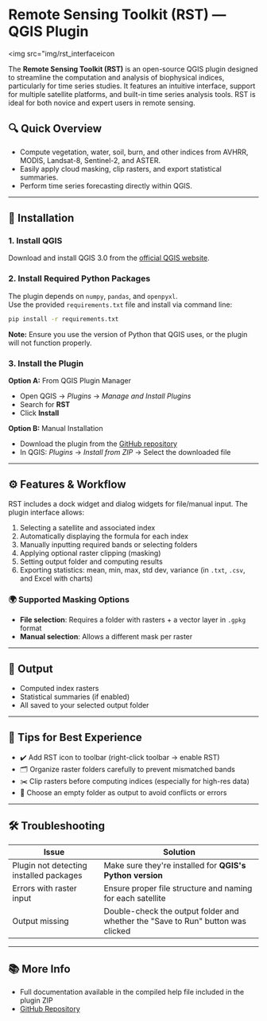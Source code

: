 
# Remote Sensing Toolkit (RST) — QGIS Plugin

<img src="img/rst_interfaceicon

The **Remote Sensing Toolkit (RST)** is an open-source QGIS plugin designed to streamline the computation and analysis of biophysical indices, particularly for time series studies. It features an intuitive interface, support for multiple satellite platforms, and built-in time series analysis tools. RST is ideal for both novice and expert users in remote sensing.

## 🔍 Quick Overview
- Compute vegetation, water, soil, burn, and other indices from AVHRR, MODIS, Landsat-8, Sentinel-2, and ASTER.
- Easily apply cloud masking, clip rasters, and export statistical summaries.
- Perform time series forecasting directly within QGIS.

---

## 🚀 Installation

### 1. Install QGIS
Download and install QGIS 3.0 from the [official QGIS website](https://qgis.org).

### 2. Install Required Python Packages
The plugin depends on `numpy`, `pandas`, and `openpyxl`.  
Use the provided `requirements.txt` file and install via command line:

```bash
pip install -r requirements.txt
```

**Note:** Ensure you use the version of Python that QGIS uses, or the plugin will not function properly.

### 3. Install the Plugin

**Option A:** From QGIS Plugin Manager  
- Open QGIS → *Plugins* → *Manage and Install Plugins*
- Search for **RST**
- Click **Install**

**Option B:** Manual Installation  
- Download the plugin from the [GitHub repository](https://github.com/RST-Plugin/RST)
- In QGIS: *Plugins* → *Install from ZIP* → Select the downloaded file

---

## ⚙️ Features & Workflow

RST includes a dock widget and dialog widgets for file/manual input. The plugin interface allows:

1. Selecting a satellite and associated index
2. Automatically displaying the formula for each index
3. Manually inputting required bands or selecting folders
4. Applying optional raster clipping (masking)
5. Setting output folder and computing results
6. Exporting statistics: mean, min, max, std dev, variance (in `.txt`, `.csv`, and Excel with charts)

### 🌍 Supported Masking Options
- **File selection**: Requires a folder with rasters + a vector layer in `.gpkg` format
- **Manual selection**: Allows a different mask per raster

---

## 📁 Output
- Computed index rasters
- Statistical summaries (if enabled)
- All saved to your selected output folder

---

## 🧠 Tips for Best Experience

- ✔️ Add RST icon to toolbar (right-click toolbar → enable RST)
- 🗂️ Organize raster folders carefully to prevent mismatched bands
- ✂️ Clip rasters before computing indices (especially for high-res data)
- 📂 Choose an empty folder as output to avoid conflicts or errors

---

## 🛠️ Troubleshooting

| Issue | Solution |
|-------|----------|
| Plugin not detecting installed packages | Make sure they're installed for **QGIS's Python version** |
| Errors with raster input | Ensure proper file structure and naming for each satellite |
| Output missing | Double-check the output folder and whether the "Save to Run" button was clicked |

---

## 📚 More Info

- Full documentation available in the compiled help file included in the plugin ZIP
- [GitHub Repository](https://github.com/RST-Plugin/RST)
